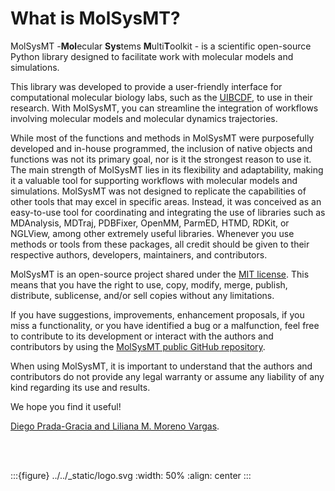 # What is MolSysMT?

MolSysMT -**Mol**ecular **Sys**tems **M**ulti**T**oolkit - is a scientific
open-source Python library designed to facilitate work with molecular models
and simulations.

This library was developed to provide a user-friendly interface for
computational molecular biology labs, such as the
[UIBCDF](https://www.uibcdf.org/), to use in their research. With MolSysMT, you
can streamline the integration of workflows involving molecular models and
molecular dynamics trajectories.

While most of the functions and methods in MolSysMT were purposefully developed
and in-house programmed, the inclusion of native objects and functions was not its
primary goal, nor is it the strongest reason to use it. The main strength of
MolSysMT lies in its flexibility and adaptability, making it a valuable tool
for supporting workflows with molecular models and simulations. MolSysMT was
not designed to replicate the capabilities of other tools that may excel in
specific areas. Instead, it was conceived as an easy-to-use tool for
coordinating and integrating the use of libraries such as MDAnalysis, MDTraj,
PDBFixer, OpenMM, ParmED, HTMD, RDKit, or NGLView, among other extremely useful
libraries. Whenever you use methods or tools from these packages, all credit
should be given to their respective authors, developers, maintainers, and
contributors.

MolSysMT is an open-source project shared under the [MIT license](https://github.com/uibcdf/molsysmt/blob/main/LICENSE). This means
that you have the right to use, copy, modify, merge, publish, distribute,
sublicense, and/or sell copies without any limitations.

If you have suggestions, improvements, enhancement proposals, if you miss a
functionality, or you have identified a bug or a malfunction, feel free to
contribute to its development or interact with the authors and contributors by
using the [MolSysMT public GitHub repository](https://github.com/uibcdf/molsysmt).

When using MolSysMT, it is important to understand that the authors and
contributors do not provide any legal warranty or assume any liability of any
kind regarding its use and results.

We hope you find it useful!

[Diego Prada-Gracia and Liliana M. Moreno Vargas](who.md).

<br/>

<br/>

:::{figure} ../../_static/logo.svg
:width: 50%
:align: center
:::

<br/>

<br/>

